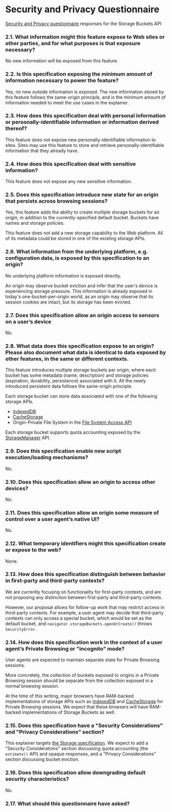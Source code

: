 # Security and Privacy Questionnaire 

[Security and Privacy questionnaire](https://www.w3.org/TR/security-privacy-questionnaire/)
responses for the Storage Buckets API

### 2.1. What information might this feature expose to Web sites or other parties, and for what purposes is that exposure necessary?
No new information will be exposed from this feature. 

### 2.2. Is this specification exposing the minimum amount of information necessary to power the feature?
Yes, no new outside information is exposed. The new information stored by this feature follows the same-origin principle,
and is the minimum amount of information needed to meet the use cases in the explainer. 

### 2.3. How does this specification deal with personal information or personally-identifiable information or information derived thereof?
This feature does not expose new personally-identifiable information to sites.
Sites may use this feature to store and retrieve personally-identifiable information that they already have. 

### 2.4. How does this specification deal with sensitive information?
This feature does not expose any new sensitive information. 

### 2.5. Does this specification introduce new state for an origin that persists across browsing sessions?
Yes, this feature adds the ability to create multiple storage buckets for an origin, in addition to the currently-specified default bucket.
Buckets have names and storage policies.

This feature does not add a new storage capability to the Web platform. All of its metadata could be stored in one of the existing storage APIs. 

### 2.6. What information from the underlying platform, e.g. configuration data, is exposed by this specification to an origin?
No underlying platform information is exposed directly.

An origin may observe bucket eviction and infer that the user's device is experiencing storage pressure. This information is already exposed in today's one-bucket-per-origin world, as an origin may observe that its session cookies are intact, but its storage has been evicted.

### 2.7. Does this specification allow an origin access to sensors on a user’s device
No.

### 2.8. What data does this specification expose to an origin? Please also document what data is identical to data exposed by other features, in the same or different contexts.
This feature introduces multiple storage buckets per origin, where each bucket has some metadata (name, description) and storage policies (expiration, durability, persistence) associated with it. All the newly introduced persistent data follows the same-origin principle.

Each storage bucket can store data associated with one of the following storage APIs.

* [IndexedDB](https://w3c.github.io/IndexedDB/)
* [CacheStorage](https://w3c.github.io/ServiceWorker/#cachestorage)
* Origin-Private File System in the [File System Access API](https://wicg.github.io/file-system-access/#sandboxed-filesystem)

Each storage bucket supports quota accounting exposed by the [StorageManager](https://storage.spec.whatwg.org/#storagemanager) API.

### 2.9. Does this specification enable new script execution/loading mechanisms?
No.

### 2.10. Does this specification allow an origin to access other devices?
No. 

### 2.11. Does this specification allow an origin some measure of control over a user agent’s native UI?
No.

### 2.12. What temporary identifiers might this specification create or expose to the web?
None.

### 2.13. How does this specification distinguish between behavior in first-party and third-party contexts? 
We are currently focusing on functionality for first-party contexts, and are not proposing any distinction between first-party and third-party contexts.

However, our proposal allows for follow-up work that may restrict access in third-party contexts. For example, a user agent may decide that third-party contexts can only access a special bucket, which would be set as the default bucket, and `navigator.storageBuckets.openOrCreate()` throws `SecurityError`.

### 2.14. How does this specification work in the context of a user agent’s Private Browsing or "incognito" mode?
User agents are expected to maintain separate state for Private Browsing sessions.

More concretely, the collection of buckets exposed to origins in a Private Browsing session should be separate from the collection exposed in a normal browsing session.

At the time of this writing, major browsers have RAM-backed implementations of storage APIs such as [IndexedDB](https://w3c.github.io/IndexedDB/) and [CacheStorage](https://w3c.github.io/ServiceWorker/#cachestorage) for Private Browsing sessions. We expect that these browsers will have RAM-backed implementations of Storage Buckets as well.

### 2.15. Does this specification have a "Security Considerations" and "Privacy Considerations" section?
This explainer targets [the Storage specification](https://storage.spec.whatwg.org/). We expect to add a "Security Considerations" section discussing quota accounting (the `estimate()` API) and opaque responses, and a "Privacy Considerations" section discussing bucket eviction.

### 2.16. Does this specification allow downgrading default security characteristics?
No.

### 2.17. What should this questionnaire have asked?
